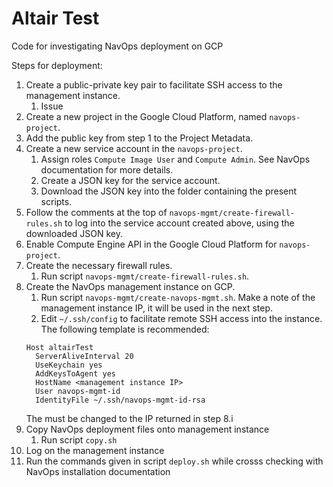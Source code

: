 # Altair Test
Code for investigating NavOps deployment on GCP

Steps for deployment:

1. Create a public-private key pair to facilitate SSH access to the management instance.
   1. Issue  
2. Create a new project in the Google Cloud Platform, named ```navops-project```.
3. Add the public key from step 1 to the Project Metadata. 
4. Create a new service account in the ```navops-project```.
   1. Assign roles ```Compute Image User``` and ```Compute Admin```. See NavOps documentation for more details.
   2. Create a JSON key for the service account.
   3. Download the JSON key into the folder containing the present scripts. 
5. Follow the comments at the top of ```navops-mgmt/create-firewall-rules.sh``` to log into the service account created above, using the downloaded JSON key.
6. Enable Compute Engine API in the Google Cloud Platform for ```navops-project```.
7. Create the necessary firewall rules.
   1. Run script ```navops-mgmt/create-firewall-rules.sh```.
8. Create the NavOps management instance on GCP.
   1. Run script ```navops-mgmt/create-navops-mgmt.sh```. Make a note of the management instance IP, it will be used in the next step.
   2. Edit ```~/.ssh/config``` to facilitate remote SSH access into the instance. The following template is recommended:
   ```
   Host altairTest
     ServerAliveInterval 20
     UseKeychain yes
     AddKeysToAgent yes
     HostName <management instance IP>
     User navops-mgmt-id
     IdentityFile ~/.ssh/navops-mgmt-id-rsa
   ```
   The <management instance IP> must be changed to the IP returned in step 8.i
8. Copy NavOps deployment files onto management instance
   1. Run script ```copy.sh```
9. Log on the management instance
10. Run the commands given in script ```deploy.sh``` while crosss checking with NavOps installation documentation
